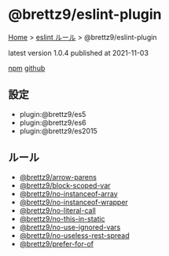 # @brettz9/eslint-plugin

[Home](../../index.md) >
[eslint ルール](../index.md) >
@brettz9/eslint-plugin

latest version 1.0.4 published at 2021-11-03

[npm](https://www.npmjs.com/package/@brettz9/eslint-plugin)
[github](https://github.com/brettz9/eslint-plugin)

## 設定

- plugin:@brettz9/es5
- plugin:@brettz9/es6
- plugin:@brettz9/es2015

## ルール

- [@brettz9/arrow-parens](./@brettz9/arrow-parens.md)
- [@brettz9/block-scoped-var](./@brettz9/block-scoped-var.md)
- [@brettz9/no-instanceof-array](./@brettz9/no-instanceof-array.md)
- [@brettz9/no-instanceof-wrapper](./@brettz9/no-instanceof-wrapper.md)
- [@brettz9/no-literal-call](./@brettz9/no-literal-call.md)
- [@brettz9/no-this-in-static](./@brettz9/no-this-in-static.md)
- [@brettz9/no-use-ignored-vars](./@brettz9/no-use-ignored-vars.md)
- [@brettz9/no-useless-rest-spread](./@brettz9/no-useless-rest-spread.md)
- [@brettz9/prefer-for-of](./@brettz9/prefer-for-of.md)

